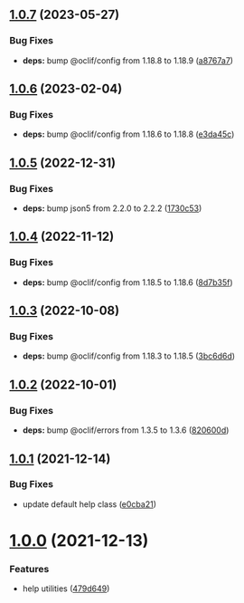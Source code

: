 ## [1.0.7](https://github.com/oclif/help/compare/1.0.6...1.0.7) (2023-05-27)


### Bug Fixes

* **deps:** bump @oclif/config from 1.18.8 to 1.18.9 ([a8767a7](https://github.com/oclif/help/commit/a8767a751dd974333cdda31aaac0a1356f629471))



## [1.0.6](https://github.com/oclif/help/compare/1.0.5...1.0.6) (2023-02-04)


### Bug Fixes

* **deps:** bump @oclif/config from 1.18.6 to 1.18.8 ([e3da45c](https://github.com/oclif/help/commit/e3da45c8fbeae13b24be9ee37e22a938bcb12bbd))



## [1.0.5](https://github.com/oclif/help/compare/1.0.4...1.0.5) (2022-12-31)


### Bug Fixes

* **deps:** bump json5 from 2.2.0 to 2.2.2 ([1730c53](https://github.com/oclif/help/commit/1730c53db449e6c19de5794b38f708c3eb87e7de))



## [1.0.4](https://github.com/oclif/help/compare/1.0.3...1.0.4) (2022-11-12)


### Bug Fixes

* **deps:** bump @oclif/config from 1.18.5 to 1.18.6 ([8d7b35f](https://github.com/oclif/help/commit/8d7b35f3577350a8f7688a1b19992b9baf6418b4))



## [1.0.3](https://github.com/oclif/help/compare/1.0.2...1.0.3) (2022-10-08)


### Bug Fixes

* **deps:** bump @oclif/config from 1.18.3 to 1.18.5 ([3bc6d6d](https://github.com/oclif/help/commit/3bc6d6dd41dc75c25dc5995e365f0827687cb8c5))



## [1.0.2](https://github.com/oclif/help/compare/v1.0.1...1.0.2) (2022-10-01)


### Bug Fixes

* **deps:** bump @oclif/errors from 1.3.5 to 1.3.6 ([820600d](https://github.com/oclif/help/commit/820600dd63083e9d7bd9c710b0e502d4979794c3))



## [1.0.1](https://github.com/oclif/help/compare/v1.0.0...v1.0.1) (2021-12-14)


### Bug Fixes

* update default help class ([e0cba21](https://github.com/oclif/help/commit/e0cba211f293088e7ddbac857b8ac939559b5854))



# [1.0.0](https://github.com/oclif/help/compare/479d649901df42f44814923668e2526793ecb627...v1.0.0) (2021-12-13)


### Features

* help utilities ([479d649](https://github.com/oclif/help/commit/479d649901df42f44814923668e2526793ecb627))




